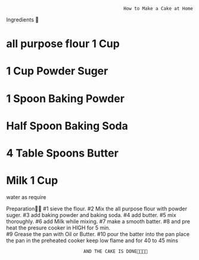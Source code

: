                                                 How to Make a Cake at Home

Ingredients 🎂

# all purpose flour 1 Cup

# 1 Cup Powder Suger

# 1 Spoon Baking Powder

# Half Spoon Baking Soda

# 4 Table Spoons Butter

# Milk 1 Cup

water as require

Preparation👨‍🍳
#1 sieve the flour.
#2 Mix the all purpose flour with powder suger.
#3 add baking powder and baking soda.
#4 add butter.
#5 mix thoroughly.
#6 add Milk while mixing.
#7 make a smooth batter.
#8 and pre heat the presure cooker in HIGH for 5 min.  
#9 Grease the pan with Oil or Butter.
#10 pour the batter into the pan place the pan in the preheated cooker keep low flame and for 40 to 45 mins



                                 AND THE CAKE IS DONE🎂🍰🎂😀  

                        
